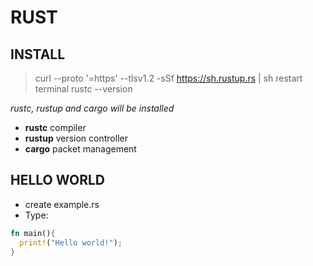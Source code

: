 # RUST

## INSTALL

>curl --proto '=https' --tlsv1.2 -sSf https://sh.rustup.rs | sh
>restart terminal
>rustc --version

_rustc, rustup and cargo will be installed_ <br/>

* __rustc__ compiler
* __rustup__ version controller
* __cargo__ packet management

## HELLO WORLD

* create example.rs
* Type:

```rust
fn main(){
  print!("Hello world!");
}
```




